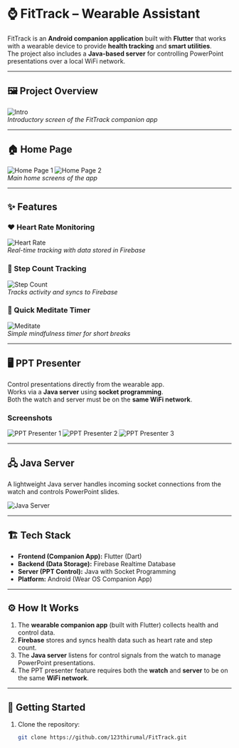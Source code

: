 # ⌚ FitTrack – Wearable Assistant

FitTrack is an **Android companion application** built with **Flutter** that works with a wearable device to provide **health tracking** and **smart utilities**.  
The project also includes a **Java-based server** for controlling PowerPoint presentations over a local WiFi network.

---

## 🖼️ Project Overview

![Intro](docs/images/intro.png)  
*Introductory screen of the FitTrack companion app*

---

## 🏠 Home Page

![Home Page 1](docs/images/home-1.png)
![Home Page 2](docs/images/home-2.png)  
*Main home screens of the app*

---

## ✨ Features

### ❤️ Heart Rate Monitoring
![Heart Rate](docs/images/heart-rate.png)  
*Real-time tracking with data stored in Firebase*

### 👣 Step Count Tracking
![Step Count](docs/images/step-count.png)  
*Tracks activity and syncs to Firebase*

### 🧘 Quick Meditate Timer
![Meditate](docs/images/meditate.png)  
*Simple mindfulness timer for short breaks*

---

## 🖥️ PPT Presenter

Control presentations directly from the wearable app.  
Works via a **Java server** using **socket programming**.  
Both the watch and server must be on the **same WiFi network**.

### Screenshots
![PPT Presenter 1](docs/images/ppt-1.png)
![PPT Presenter 2](docs/images/ppt-2.png)
![PPT Presenter 3](docs/images/ppt-3.png)

---

## 🖧 Java Server

A lightweight Java server handles incoming socket connections from the watch and controls PowerPoint slides.

![Java Server](docs/images/server.png)

---

## 🏗️ Tech Stack

- **Frontend (Companion App):** Flutter (Dart)  
- **Backend (Data Storage):** Firebase Realtime Database  
- **Server (PPT Control):** Java with Socket Programming  
- **Platform:** Android (Wear OS Companion App)  

---

## ⚙️ How It Works

1. The **wearable companion app** (built with Flutter) collects health and control data.  
2. **Firebase** stores and syncs health data such as heart rate and step count.  
3. The **Java server** listens for control signals from the watch to manage PowerPoint presentations.  
4. The PPT presenter feature requires both the **watch** and **server** to be on the same **WiFi network**.  

---

## 🚀 Getting Started

1. Clone the repository:  
   ```bash
   git clone https://github.com/123thirumal/FitTrack.git
